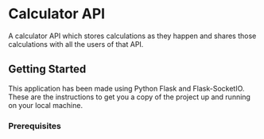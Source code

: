# Calculator API
A calculator API which stores calculations as they happen and shares those calculations with all the users of that API.

## Getting Started
This application has been made using Python Flask and Flask-SocketIO. These are the instructions to get you a copy of the project up and running on your local machine. 

### Prerequisites
 